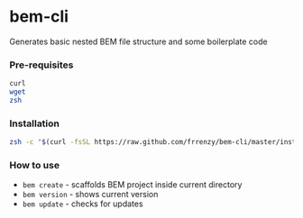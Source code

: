 # bem-cli

Generates basic nested BEM file structure and some boilerplate code

### Pre-requisites

```sh
curl
wget
zsh
```

### Installation

```sh
zsh -c "$(curl -fsSL https://raw.github.com/frrenzy/bem-cli/master/install.sh)"
```

### How to use

- `bem create` - scaffolds BEM project inside current directory
- `bem version` - shows current version
- `bem update` - checks for updates
